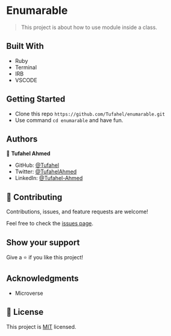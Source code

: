 # Enumarable

> This project is about how to use module inside a class.

## Built With

- Ruby
- Terminal
- IRB
- VSCODE

## Getting Started

- Clone this repo `https://github.com/Tufahel/enumarable.git`
- Use command `cd enumarable` and have fun.

## Authors

👤 **Tufahel Ahmed**

- GitHub: [@Tufahel](https://github.com/Tufahel)
- Twitter: [@TufahelAhmed](https://twitter.com/TufahelAhmed)
- LinkedIn: [@Tufahel-Ahmed](https://www.linkedin.com/in/tufahel-ahmed/)


## 🤝 Contributing

Contributions, issues, and feature requests are welcome!

Feel free to check the [issues page](../../issues/).

## Show your support

Give a ⭐️ if you like this project!

## Acknowledgments

- Microverse

## 📝 License

This project is [MIT](./MIT.md) licensed.